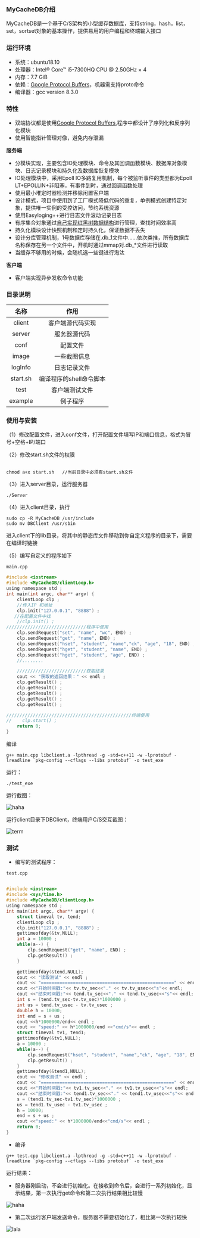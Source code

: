 ### MyCacheDB介绍
MyCacheDB是一个基于C/S架构的小型缓存数据库，支持string，hash，list，set，sortset对象的基本操作，提供易用的用户编程和终端输入接口

### 运行环境

- 系统：ubuntu18.10
- 处理器：Intel® Core™ i5-7300HQ CPU @ 2.50GHz × 4
- 内存：7.7 GiB
- 依赖：[Google Protocol Buffers](https://github.com/protocolbuffers/protobuf)，机器需支持proto命令
- 编译器：gcc version 8.3.0

### 特性

- 双端协议都是使用[Google Protocol Buffers](https://developers.google.cn/protocol-buffers/),程序中都设计了序列化和反序列化模块
- 使用智能指针管理对像，避免内存泄漏

**服务端**
- 分模块实现，主要包含IO处理模块、命令及其回调函数模块、数据库对象模块、日志记录模块和持久化及数据库恢复模块
- IO处理模块中，采用Epoll IO多路复用机制，每个被监听事件的类型都为Epoll LT+EPOLLIN+非阻塞，有事件到时，通过回调函数处理
- 使用最小堆定时器检测并移除闲置客户端
- 设计模式，项目中使用到了工厂模式降低代码的重复，单例模式创建特定对象，提供唯一实例的受控访问，节约系统资源
- 使用Easyloging++进行日志文件滚动记录日志
- 有序集合对象通过[自己实现红黑树数据结构](https://blog.csdn.net/qq_41681241/article/details/103552988)进行管理，查找时间效率高
- 持久化模块设计快照机制和定时持久化，保证数据不丢失
- 设计分库管理机制，1号数据库存储在.db_1文件中......依次类推，所有数据库名称保存在另一个文件中，开机时通过mmap对.db_\*文件进行读取
- 当缓存不够用的时候，会随机选一些键进行淘汰

**客户端**

- 客户端实现异步发收命令功能

### 目录说明

|名称|作用|
|:---:|:--:|
|client|客户端源代码实现|
|server|服务器源代码|
|conf|配置文件|
|image|一些截图信息|
|logInfo|日志记录文件|
|start.sh|编译程序的shell命令脚本|
|test|客户端测试文件|
|example|例子程序|

### 使用与安装

（1）修改配置文件，进入conf文件，打开配置文件填写IP和端口信息，格式为冒号+空格+IP/端口

（2）修改start.sh文件的权限

```

chmod a+x start.sh   //当前目录中必须有start.sh文件

```
（3）进入server目录，运行服务器

```
./Server
```

（4）进入client目录，执行

```
sudo cp -R MyCacheDB /usr/include
sudo mv DBClient /usr/sbin
```
进入client下的lib目录，将其中的静态库文件移动到你自定义程序的目录下，需要在编译时链接

（5）编写自定义的程序如下

`main.cpp`


```c
#include <iostream>
#include <MyCacheDB/clientLoop.h>
using namespace std ;
int main(int argc, char** argv) {
    clientLoop clp ;
    //传入IP 和地址
    clp.init("127.0.0.1", "8888") ;
   //在配置文件中找
    //clp.init() ;
//////////////////////////////程序中使用
    clp.sendRequest("set", "name", "wc", END) ;
    clp.sendRequest("get", "name", END) ;
    clp.sendRequest("hset", "student", "name","ck", "age", "18", END) ;
    clp.sendRequest("hget", "student", "name", END) ;
    clp.sendRequest("hget", "student", "age", END) ;
    //........   

    //////////////////////////获取结果
    cout << "获取的返回结果：" << endl ;
    clp.getResult() ;
    clp.getResult() ;
    clp.getResult() ;
    clp.getResult() ;
    clp.getResult() ;

///////////////////////////////////////////////终端使用
//    clp.start() ;
    return 0;
}
```

编译
```
g++ main.cpp libclient.a -lpthread -g -std=c++11 -w -lprotobuf -lreadline `pkg-config --cflags --libs protobuf` -o test_exe
```
运行：

```
./test_exe
```

运行截图：

![haha](image/jiekou.png)

运行client目录下DBClient，终端用户C/S交互截图：

![term](image/zhongduan.png)


### 测试

- 编写的测试程序：

`test.cpp`

```c

#include <iostream>
#include <sys/time.h>
#include <MyCacheDB/clientLoop.h>
using namespace std ;
int main(int argc, char** argv) {
    struct timeval tv, tend;
    clientLoop clp ;
    clp.init("127.0.0.1", "8888") ;
    gettimeofday(&tv,NULL);
    int a = 10000 ;
    while(a--) {
        clp.sendRequest("get", "name", END) ;
        clp.getResult() ;
    }

    gettimeofday(&tend,NULL);
    cout << "读取测试" << endl ;
    cout << "==================================================" << endl ;
    cout <<"开始时间戳:"<< tv.tv_sec<<"." << tv.tv_usec<<"s"<< endl;
    cout <<"结束时间戳:"<< tend.tv_sec<<"." << tend.tv_usec<<"s"<< endl;
    int s = (tend.tv_sec-tv.tv_sec)*1000000 ;
    int us = tend.tv_usec - tv.tv_usec ;
    double h = 10000;
    int end = s + us ;
    cout <<h*1000000/end<< endl ;
    cout << "speed:" << h*1000000/end <<"cmd/s"<< endl ;
    struct timeval tv1, tend1;
    gettimeofday(&tv1,NULL);
    a = 10000 ;
    while(a--) {
        clp.sendRequest("hset", "student", "name","ck", "age", "18", END) ;
        clp.getResult() ;
    }
    gettimeofday(&tend1,NULL);
    cout << "修改测试" << endl ;
    cout << "==================================================" << endl ;
    cout <<"开始时间戳:"<< tv1.tv_sec<<"." << tv1.tv_usec<<"s"<< endl;
    cout <<"结束时间戳:"<< tend1.tv_sec<<"." << tend1.tv_usec<<"s"<< endl;
    s = (tend1.tv_sec-tv1.tv_sec)*1000000 ;
    us = tend1.tv_usec - tv1.tv_usec ;
    h = 10000;
    end = s + us ;
    cout <<"speed:" << h*1000000/end<<"cmd/s"<< endl ;
    return 0;
}

```

- 编译

```
g++ test.cpp libclient.a -lpthread -g -std=c++11 -w -lprotobuf -lreadline `pkg-config --cflags --libs protobuf` -o test_exe
```

运行结果：

- 服务器刚启动，不会进行初始化。在接收到命令后，会进行一系列初始化，显示结果，第一次执行get命令和第二次执行结果相比较慢

![haha](image/test1.png)

- 第二次运行客户端发送命令，服务器不需要初始化了，相比第一次执行较快

![lala](image/test2.png)


